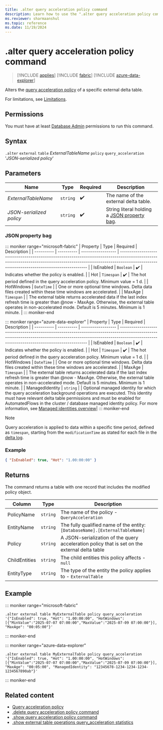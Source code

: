 ```yaml
---
title: .alter query acceleration policy command
description: Learn how to use the ".alter query acceleration policy command" to accelerate queries over external delta tables.
ms.reviewer: sharmaanshul
ms.topic: reference
ms.date: 11/19/2024
---
```


# .alter query acceleration policy command

> [!INCLUDE [applies](../includes/applies-to-version/applies.md)] [!INCLUDE [fabric](../includes/applies-to-version/fabric.md)] [!INCLUDE [azure-data-explorer](../includes/applies-to-version/azure-data-explorer.md)]

Alters the [query acceleration policy](query-acceleration-policy.md) of a specific external delta table.

For limitations, see [Limitations](query-acceleration-policy.md#limitations).

## Permissions

You must have at least [Database Admin](../access-control/role-based-access-control.md) permissions to run this command.

## Syntax

`.alter` `external` `table` _ExternalTableName_ `policy` `query_acceleration` '_JSON-serialized policy_'

## Parameters

| Name                     | Type     | Required           | Description                                                       |
| ------------------------ | -------- | ------------------ | ----------------------------------------------------------------- |
| _ExternalTableName_      | `string` | :heavy_check_mark: | The name of the external delta table.                             |
| _JSON-serialized policy_ | `string` | :heavy_check_mark: | String literal holding a [JSON property bag](#json-property-bag). |

### JSON property bag
::: moniker range="microsoft-fabric"
| Property   		| Type       | Required           | Description                                                                                                                                                                                                               |
| ---------- 		| ---------- | ------------------ | ------------------------------------------------------------------------------------------------------------------------------------------------------------------------------------------------------------------------- |
| IsEnabled  		| `Boolean`  | :heavy_check_mark: | Indicates whether the policy is enabled.                                                                                                                                                                                  |
| Hot        		| `Timespan` | :heavy_check_mark: | The hot period defined in the query acceleration policy. Minimum value = 1 d.                                                                                                                                             |
| HotWindows 		| `DateTime` |                    | One or more optional time windows. Delta data files created within these time windows are accelerated.                                                                                                                    |
| MaxAge     		| `Timespan` |                    | The external table returns accelerated data if the last index refresh time is greater than @now - MaxAge. Otherwise, the external table operates in non-accelerated mode. Default is 5 minutes. Minimum is 1 minute. |
::: moniker-end

::: moniker range="azure-data-explorer"
| Property   		| Type       | Required           | Description                                                                                                                                                                                                               |
| ---------- 		| ---------- | ------------------ | ------------------------------------------------------------------------------------------------------------------------------------------------------------------------------------------------------------------------- |
| IsEnabled  		| `Boolean`  | :heavy_check_mark: | Indicates whether the policy is enabled.                                                                                                                                                                                  |
| Hot        		| `Timespan` | :heavy_check_mark: | The hot period defined in the query acceleration policy. Minimum value = 1 d.                                                                                                                                             |
| HotWindows 		| `DateTime` |                    | One or more optional time windows. Delta data files created within these time windows are accelerated.                                                                                                                    |
| MaxAge     		| `Timespan` |                    | The external table returns accelerated data if the last index refresh time is greater than @now - MaxAge. Otherwise, the external table operates in non-accelerated mode. Default is 5 minutes. Minimum is 1 minute. |
| ManagedIdentity   | `string`	 |                	  | Optional managed identity for which the query acceleration background operations are executed. This identity must have relevant delta table permissions and must be enabled for AutomatedFlows in the cluster / database managed identity policy. For more information, see [Managed identities overview](/azure/data-explorer/managed-identities-overview)|
::: moniker-end
> [!NOTE]
> Query acceleration is applied to data within a specific time period, defined as `timespan`, starting from the `modificationTime` as stated for each file in the [delta log](https://github.com/delta-io/delta/blob/master/PROTOCOL.md#add-file-and-remove-file).

### Example

```json
{ "IsEnabled": true, "Hot": "1.00:00:00" }
```

## Returns

The command returns a table with one record that includes the modified policy object.

| Column        | Type     | Description                                                                                   |
| ------------- | -------- | --------------------------------------------------------------------------------------------- |
| PolicyName    | `string` | The name of the policy - `QueryAcceleration`                                                  |
| EntityName    | `string` | The fully qualified name of the entity: `[DatabaseName].[ExternalTableName]`                  |
| Policy        | `string` | A JSON-serialization of the query acceleration policy that is set on the external delta table |
| ChildEntities | `string` | The child entities this policy affects - `null`                                               |
| EntityType    | `string` | The type of the entity the policy applies to - `ExternalTable`                                |

## Example
::: moniker range="microsoft-fabric"
```Kusto
.alter external table MyExternalTable policy query_acceleration '{"IsEnabled": true, "Hot": "1.00:00:00", "HotWindows":[{"MinValue":"2025-07-07 07:00:00","MaxValue":"2025-07-09 07:00:00"}], "MaxAge": "00:05:00"}'
```
::: moniker-end

::: moniker range="azure-data-explorer"
```Kusto
.alter external table MyExternalTable policy query_acceleration '{"IsEnabled": true, "Hot": "1.00:00:00", "HotWindows":[{"MinValue":"2025-07-07 07:00:00","MaxValue":"2025-07-09 07:00:00"}], "MaxAge": "00:05:00", "ManagedIdentity": "12345678-1234-1234-1234-1234567890ab"}'
```
::: moniker-end
## Related content

- [Query acceleration policy](query-acceleration-policy.md)
- [.delete query acceleration policy command](delete-query-acceleration-policy-command.md)
- [.show query acceleration policy command](show-query-acceleration-policy-command.md)
- [.show external table operations query_acceleration statistics](show-external-table-operations-query-acceleration-statistics.md)
